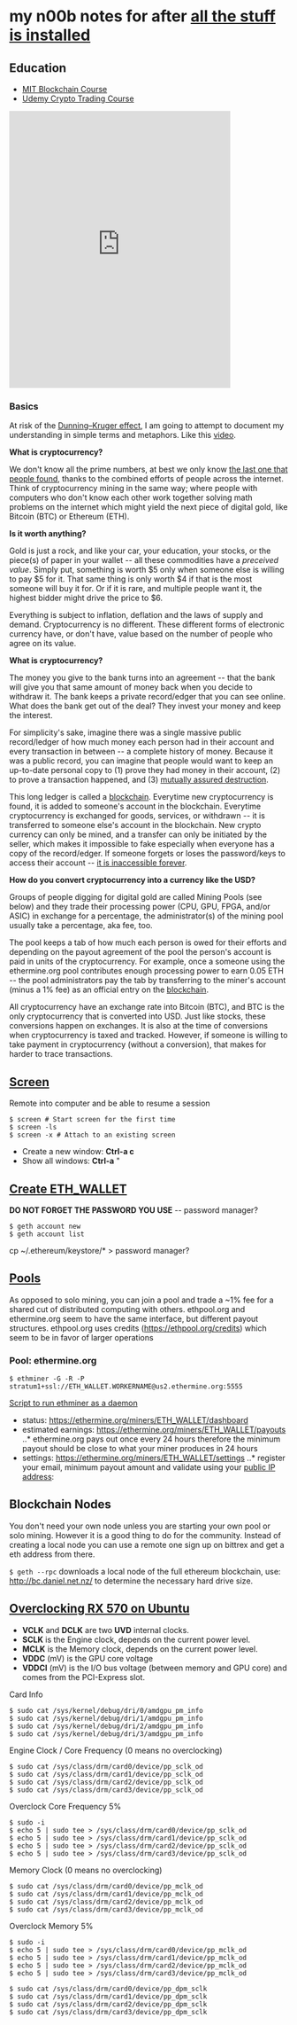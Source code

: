 # my n00b notes for after [all the stuff is installed](https://raw.githubusercontent.com/jonfen/ubuntu-env/master/cryptocurrency.sh)

## Education ##

* [MIT Blockchain Course](https://executive.mit.edu/openenrollment/program/blockchain-technologies-business-innovation-and-application-self-paced-online/)
* [Udemy Crypto Trading Course](https://www.udemy.com/cryptocurrency-algorithmic-trading-the-revolution/)

<iframe width="400" height="500" frameborder="0" src="https://www.bbc.com/news/av/embed/p05xtzm1/46150107"></iframe>

### Basics ###

At risk of the [Dunning–Kruger effect](https://en.wikipedia.org/wiki/Dunning%E2%80%93Kruger_effect), I am going to attempt to document my understanding in simple terms and metaphors.  Like this [video](https://www.bbc.com/news/av/embed/p05xtzm1/46150107).

**What is cryptocurrency?**

We don't know all the prime numbers, at best we only know [the last one that people found](https://en.wikipedia.org/wiki/Largest_known_prime_number), thanks to the combined efforts of people across the internet.  Think of cryptocurrency mining in the same way; where people with computers who don't know each other work together solving math problems on the internet which might yield the next piece of digital gold, like Bitcoin (BTC) or Ethereum (ETH).

**Is it worth anything?**

Gold is just a rock, and like your car, your education, your stocks, or the piece(s) of paper in your wallet -- all these commodities have a *preceived value*.  Simply put, something is worth $5 only when someone else is willing to pay $5 for it.  That same thing is only worth $4 if that is the most someone will buy it for.  Or if it is rare, and multiple people want it, the highest bidder might drive the price to $6.

Everything is subject to inflation, deflation and the laws of supply and demand.  Cryptocurrency is no different.  These different forms of electronic currency have, or don't have, value based on the number of people who agree on its value.   

**What is cryptocurrency?**

The money you give to the bank turns into an agreement -- that the bank will give you that same amount of money back when you decide to withdraw it.  The bank keeps a private record/edger that you can see online.  What does the bank get out of the deal?  They invest your money and keep the interest.

For simplicity's sake, imagine there was a single massive public record/ledger of how much money each person had in their account and every transaction in between -- a complete history of money.  Because it was a public record, you can imagine that people would want to keep an up-to-date personal copy to (1) prove they had money in their account, (2) to prove a transaction happened, and (3) [mutually assured destruction](https://en.wikipedia.org/wiki/Mutual_assured_destruction).  

This long ledger is called a [blockchain](https://www.etherchain.org/).  Everytime new cryptocurrency is found, it is added to someone's account in the blockchain.  Everytime cryptocurrency is exchanged for goods, services, or withdrawn -- it is transferred to someone else's account in the blockchain.  New crypto currency can only be mined, and a transfer can only be initiated by the seller, which makes it impossible to fake especially when everyone has a copy of the record/edger.  If someone forgets or loses the password/keys to access their account -- [it is inaccessible forever](https://www.wired.co.uk/article/bitcoin-lost-newport-landfill).  

**How do you convert cryptocurrency into a currency like the USD?**

Groups of people digging for digital gold are called Mining Pools (see below) and they trade their processing power (CPU, GPU, FPGA, and/or ASIC) in exchange for a percentage, the administrator(s) of the mining pool usually take a percentage, aka fee, too.

The pool keeps a tab of how much each person is owed for their efforts and depending on the payout agreement of the pool the person's account is paid in units of the cryptocurrency.  For example, once a someone using the ethermine.org pool  contributes enough processing power to earn 0.05 ETH -- the pool administrators pay the tab by transferring to the miner's account (minus a 1% fee) as an official entry on the [blockchain](https://www.etherchain.org/).  

All cryptocurrency have an exchange rate into Bitcoin (BTC), and BTC is the only cryptocurrency that is converted into USD.  Just like stocks, these conversions happen on exchanges.  It is also at the time of conversions when cryptocurrency is  taxed and tracked.  However, if someone is willing to take payment in cryptocurrency (without a conversion), that makes for harder to trace transactions.

## [Screen](http://aperiodic.net/screen/quick_reference) ##

Remote into computer and be able to resume a session
```
$ screen # Start screen for the first time
$ screen -ls
$ screen -x # Attach to an existing screen
```
* Create a new window: __Ctrl-a c__
* Show all windows: __Ctrl-a__ " 

## [Create ETH_WALLET](https://github.com/ethereum/go-ethereum/wiki/Managing-your-accounts) ##
**DO NOT FORGET THE PASSWORD YOU USE** -- password manager?
```
$ geth account new
$ geth account list
```
cp ~/.ethereum/keystore/* > password manager?
 
## [Pools](https://github.com/ethereum-mining/ethminer/blob/master/docs/POOL_EXAMPLES_ETH.md) ##
As opposed to solo mining, you can join a pool and trade a ~1% fee for a shared cut of distributed computing with others.  ethpool.org and ethermine.org seem to have the same interface, but different payout structures.  ethpool.org uses credits (https://ethpool.org/credits) which seem to be in favor of larger operations

### Pool: ethermine.org ###
```
$ ethminer -G -R -P stratum1+ssl://ETH_WALLET.WORKERNAME@us2.ethermine.org:5555
```
[Script to run ethminer as a daemon](https://gist.github.com/bmatthewshea/9a062c092fd673318f8d208ce44f4f51)

* status: https://ethermine.org/miners/ETH_WALLET/dashboard
* estimated earnings: https://ethermine.org/miners/ETH_WALLET/payouts
..* ethermine.org pays out once every 24 hours therefore the minimum payout should be close to what your miner produces in 24 hours
* settings: https://ethermine.org/miners/ETH_WALLET/settings
..* register your email, minimum payout amount and validate using your [public IP address](https://www.google.com/search?q=what+is+my+ip):

## Blockchain Nodes ##
You don't need your own node unless you are starting your own pool or solo mining.  However it is a good thing to do for the community.  Instead of creating a local node you can use a remote one sign up on bittrex and get a eth address from there.

```$ geth --rpc``` downloads a local node of the full ethereum blockchain, use: http://bc.daniel.net.nz/ to determine the necessary hard drive size.

## [Overclocking RX 570 on Ubuntu](http://centosquestions.com/overclocking-radeon-rx-570-ubuntu/) ##

* **VCLK** and **DCLK** are two **UVD** internal clocks.
* **SCLK** is the Engine clock, depends on the current power level.
* **MCLK** is the Memory clock, depends on the current power level.
* **VDDC** (mV) is the GPU core voltage
* **VDDCI** (mV) is the I/O bus voltage (between memory and GPU core) and comes from the PCI-Express slot.

Card Info
```
$ sudo cat /sys/kernel/debug/dri/0/amdgpu_pm_info
$ sudo cat /sys/kernel/debug/dri/1/amdgpu_pm_info
$ sudo cat /sys/kernel/debug/dri/2/amdgpu_pm_info
$ sudo cat /sys/kernel/debug/dri/3/amdgpu_pm_info
```

Engine Clock / Core Frequency (0 means no overclocking)
```
$ sudo cat /sys/class/drm/card0/device/pp_sclk_od
$ sudo cat /sys/class/drm/card1/device/pp_sclk_od
$ sudo cat /sys/class/drm/card2/device/pp_sclk_od
$ sudo cat /sys/class/drm/card3/device/pp_sclk_od
```

Overclock Core Frequency 5%
```
$ sudo -i
$ echo 5 | sudo tee > /sys/class/drm/card0/device/pp_sclk_od
$ echo 5 | sudo tee > /sys/class/drm/card1/device/pp_sclk_od
$ echo 5 | sudo tee > /sys/class/drm/card2/device/pp_sclk_od
$ echo 5 | sudo tee > /sys/class/drm/card3/device/pp_sclk_od
```

Memory Clock (0 means no overclocking)
```
$ sudo cat /sys/class/drm/card0/device/pp_mclk_od
$ sudo cat /sys/class/drm/card1/device/pp_mclk_od
$ sudo cat /sys/class/drm/card2/device/pp_mclk_od
$ sudo cat /sys/class/drm/card3/device/pp_mclk_od
```

Overclock Memory 5%
```
$ sudo -i
$ echo 5 | sudo tee > /sys/class/drm/card0/device/pp_mclk_od
$ echo 5 | sudo tee > /sys/class/drm/card1/device/pp_mclk_od
$ echo 5 | sudo tee > /sys/class/drm/card2/device/pp_mclk_od
$ echo 5 | sudo tee > /sys/class/drm/card3/device/pp_mclk_od
```

```
$ sudo cat /sys/class/drm/card0/device/pp_dpm_sclk
$ sudo cat /sys/class/drm/card1/device/pp_dpm_sclk
$ sudo cat /sys/class/drm/card2/device/pp_dpm_sclk
$ sudo cat /sys/class/drm/card3/device/pp_dpm_sclk
```
